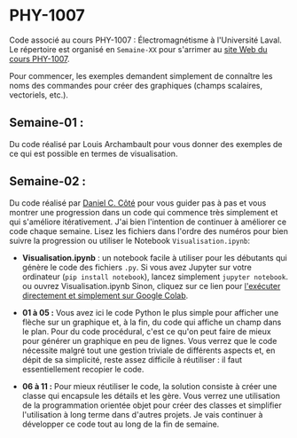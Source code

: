 # PHY-1007
Code associé au cours PHY-1007 : Électromagnétisme à l'Université Laval. Le répertoire est organisé en `Semaine-XX` pour s'arrimer au [site Web du cours PHY-1007](https://sitescours.monportail.ulaval.ca/ena/site/accueil?idSite=174289&idPage=4617116).

Pour commencer, les exemples demandent simplement de connaître les noms des commandes pour créer des graphiques (champs scalaires, vectoriels, etc.).

## Semaine-01 : 

Du code réalisé par Louis Archambault pour vous donner des exemples de ce qui est possible en termes de visualisation.

## Semaine-02 :

Du code réalisé par [Daniel C. Côté](https://github.com/dccote) pour vous guider pas à pas et vous montrer une progression dans un code qui commence très simplement et qui s'améliore itérativement. J'ai bien l'intention de continuer à améliorer ce code chaque semaine. Lisez les fichiers dans l'ordre des numéros pour bien suivre la progression ou utiliser le Notebook `Visualisation.ipynb`:

* **Visualisation.ipynb** : un notebook facile à utiliser pour les débutants qui génère le code des fichiers `.py`. Si vous avez Jupyter sur votre ordinateur (`pip install notebook`), lancez simplement `jupyter notebook`. ou ouvrez Visualisation.ipynb Sinon, cliquez sur ce lien pour [l'exécuter  directement et simplement sur Google Colab](https://colab.research.google.com/github/dccote/PHY-1007/blob/master/Semaine-02/Visualisation.ipynb).

* **01 à 05 :** Vous avez ici le code Python le plus simple pour afficher une flèche sur un graphique et, à la fin, du code qui affiche un champ dans le plan. Pour du code procédural, c'est ce qu'on peut faire de mieux pour générer un graphique en peu de lignes. Vous verrez que le code nécessite malgré tout une gestion triviale de différents aspects et, en dépit de sa simplicité, reste assez difficile à réutiliser : il faut essentiellement recopier le code.

* **06 à 11 :** Pour mieux réutiliser le code, la solution consiste à créer une classe qui encapsule les détails et les gère. Vous verrez une utilisation de la programmation orientée objet pour créer des classes et simplifier l'utilisation à long terme dans d'autres projets. Je vais continuer à développer ce code tout au long de la fin de semaine.
